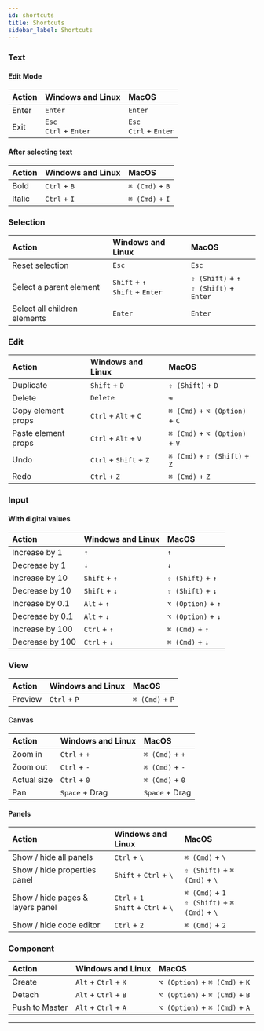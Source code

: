 ```yaml
---
id: shortcuts
title: Shortcuts
sidebar_label: Shortcuts
---
```


### Text

#### Edit Mode

| Action | Windows and Linux           | MacOS                       |
| :----- | :-------------------------- | :-------------------------- |
| Enter  | `Enter`                     | `Enter`                     |
| Exit   | `Esc`<br />`Ctrl` + `Enter` | `Esc`<br />`Ctrl` + `Enter` |

#### After selecting text

| Action | Windows and Linux | MacOS           |
| :----- | :---------------- | :-------------- |
| Bold   | `Ctrl` + `B`      | `⌘ (Cmd)` + `B` |
| Italic | `Ctrl` + `I`      | `⌘ (Cmd)` + `I` |

### Selection

| Action                       | Windows and Linux                    | MacOS                                        |
| :--------------------------- | :----------------------------------- | :------------------------------------------- |
| Reset selection              | `Esc`                                | `Esc`                                        |
| Select a parent element      | `Shift` + `↑`<br />`Shift` + `Enter` | `⇧ (Shift)` + `↑`<br />`⇧ (Shift)` + `Enter` |
| Select all children elements | `Enter`                              | `Enter`                                      |

### Edit

| Action              | Windows and Linux      | MacOS                          |
| :------------------ | :--------------------- | :----------------------------- |
| Duplicate           | `Shift` + `D`          | `⇧ (Shift)` + `D`              |
| Delete              | `Delete`               | `⌫`                            |
| Copy element props  | `Ctrl` + `Alt` + `C`   | `⌘ (Cmd)` + `⌥ (Option)` + `C` |
| Paste element props | `Ctrl` + `Alt` + `V`   | `⌘ (Cmd)` + `⌥ (Option)` + `V` |
| Undo                | `Ctrl` + `Shift` + `Z` | `⌘ (Cmd)` + `⇧ (Shift)` + `Z`  |
| Redo                | `Ctrl` + `Z`           | `⌘ (Cmd)` + `Z`                |

### Input

#### With digital values

| Action          | Windows and Linux | MacOS              |
| :-------------- | :---------------- | :----------------- |
| Increase by 1   | `↑`               | `↑`                |
| Decrease by 1   | `↓`               | `↓`                |
| Increase by 10  | `Shift` + `↑`     | `⇧ (Shift)` + `↑`  |
| Decrease by 10  | `Shift` + `↓`     | `⇧ (Shift)` + `↓`  |
| Increase by 0.1 | `Alt` + `↑`       | `⌥ (Option)` + `↑` |
| Decrease by 0.1 | `Alt` + `↓`       | `⌥ (Option)` + `↓` |
| Increase by 100 | `Ctrl` + `↑`      | `⌘ (Cmd)` + `↑`    |
| Decrease by 100 | `Ctrl` + `↓`      | `⌘ (Cmd)` + `↓`    |

### View

| Action  | Windows and Linux | MacOS           |
| :------ | :---------------- | :-------------- |
| Preview | `Ctrl` + `P`      | `⌘ (Cmd)` + `P` |

#### Canvas

| Action      | Windows and Linux | MacOS           |
| :---------- | :---------------- | :-------------- |
| Zoom in     | `Ctrl` + `+`      | `⌘ (Cmd)` + `+` |
| Zoom out    | `Ctrl` + `-`      | `⌘ (Cmd)` + `-` |
| Actual size | `Ctrl` + `0`      | `⌘ (Cmd)` + `0` |
| Pan         | `Space` + Drag    | `Space` + Drag  |

#### Panels

| Action                           | Windows and Linux                        | MacOS                                              |
| :------------------------------- | :--------------------------------------- | :------------------------------------------------- |
| Show / hide all panels           | `Ctrl` + `\`                             | `⌘ (Cmd)` + `\`                                    |
| Show / hide properties panel     | `Shift` + `Ctrl` + `\`                   | `⇧ (Shift)` + `⌘ (Cmd)` + `\`                      |
| Show / hide pages & layers panel | `Ctrl` + `1`<br />`Shift` + `Ctrl` + `\` | `⌘ (Cmd)` + `1`<br />`⇧ (Shift)` + `⌘ (Cmd)` + `\` |
| Show / hide code editor          | `Ctrl` + `2`                             | `⌘ (Cmd)` + `2`                                    |

### Component

| Action         | Windows and Linux    | MacOS                          |
| :------------- | :------------------- | :----------------------------- |
| Create         | `Alt` + `Ctrl` + `K` | `⌥ (Option)` + `⌘ (Cmd)` + `K` |
| Detach         | `Alt` + `Ctrl` + `B` | `⌥ (Option)` + `⌘ (Cmd)` + `B` |
| Push to Master | `Alt` + `Ctrl` + `A` | `⌥ (Option)` + `⌘ (Cmd)` + `A` |

---
